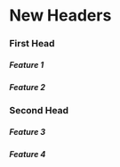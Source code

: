 # New Headers

### First Head

##### Feature 1

##### Feature 2

### Second Head

##### Feature 3

##### Feature 4
